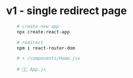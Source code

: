 # v1 - single redirect page
```bash
    # create new app
    npx create-react-app

    # redirect
    npm i react-router-dom

    # + /components/Home.jsx
    
    # 👨‍💻 App.js
```
